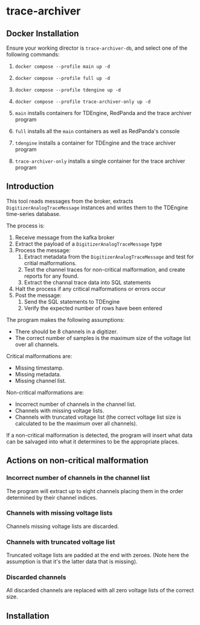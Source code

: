 # trace-archiver

## Docker Installation
Ensure your working director is `trace-archiver-db`, and select one of the following commands:
1. `docker compose --profile main up -d`
1. `docker compose --profile full up -d`
1. `docker compose --profile tdengine up -d`
1. `docker compose --profile trace-archiver-only up -d`

1. `main` installs containers for TDEngine, RedPanda and the trace archiver program
1. `full` installs all the `main` containers as well as RedPanda's console
1. `tdengine` installs a container for TDEngine and the trace archiver program
1. `trace-archiver-only` installs a single container for the trace archiver program

## Introduction

This tool reads messages from the broker, extracts <code>DigitizerAnalogTraceMessage</code> instances and writes them to the TDEngine time-series database.

The process is:
1. Receive message from the kafka broker
1. Extract the payload of a <code>DigitizerAnalogTraceMessage</code> type
1. Process the message:
    1. Extract metadata from the <code>DigitizerAnalogTraceMessage</code> and test for critial malformations.
    1. Test the channel traces for non-critical malformation, and create reports for any found.
    1. Extract the channal trace data into SQL statements
1. Halt the process if any critical malformations or errors occur
1. Post the message:
    1. Send the SQL statements to TDEngine
    1. Verify the expected number of rows have been entered

The program makes the following assumptions:
* There should be 8 channels in a digitizer.
* The correct number of samples is the maximum size of the voltage list over all channels.

Critical malformations are:
* Missing timestamp.
* Missing metadata.
* Missing channel list.

Non-critical malformations are:
* Incorrect number of channels in the channel list.
* Channels with missing voltage lists.
* Channels with truncated voltage list (the correct voltage list size is calculated to be the maximum over all channels).

If a non-critical malformation is detected, the program will insert what data can be salvaged into what it determines to be the appropriate places.

## Actions on non-critical malformation
### Incorrect number of channels in the channel list
The program will extract up to eight channels placing them in the order determined by their channel indices.

### Channels with missing voltage lists
Channels missing voltage lists are discarded.

### Channels with truncated voltage list
Truncated voltage lists are padded at the end with zeroes. (Note here the assumption is that it's the latter data that is missing).

### Discarded channels
All discarded channels are replaced with all zero voltage lists of the correct size.

## Installation
